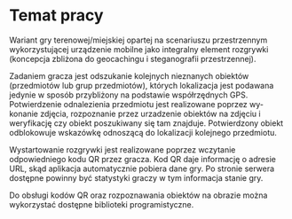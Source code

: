 # Temat pracy

Wariant gry terenowej/miejskiej opartej na scenariuszu przestrzennym wykorzystującej
urządzenie mobilne jako integralny element rozgrywki (koncepcja zbliżona do geocachingu
i steganografii przestrzennej).

Zadaniem gracza jest odszukanie kolejnych nieznanych obiektów (przedmiotów lub grup
przedmiotów), których lokalizacja jest podawana jedynie w sposób przybliżony na podstawie
współrzędnych GPS. Potwierdzenie odnalezienia przedmiotu jest realizowane poprzez wy-
konanie zdjęcia, rozpoznanie przez urzadzenie obiektów na zdjęciu i weryfikację czy obiekt
poszukiwany się tam znajduje. Potwierdzony obiekt odblokowuje wskazówkę odnoszącą do
lokalizacji kolejnego przedmiotu.

Wystartowanie rozgrywki jest realizowane poprzez wczytanie odpowiedniego kodu QR
przez gracza. Kod QR daje informację o adresie URL, skąd aplikacja automatycznie pobiera
dane gry. Po stronie serwera dostępne powinny być statystyki graczy w tym informacja stanie
gry.

Do obsługi kodów QR oraz rozpoznawania obiektów na obrazie można wykorzystać
dostępne biblioteki programistyczne.

